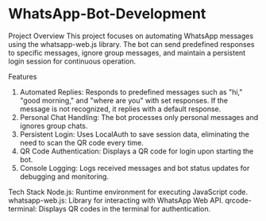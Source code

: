 # WhatsApp-Bot-Development
Project Overview
This project focuses on automating WhatsApp messages using the whatsapp-web.js library. The bot can send predefined responses to specific messages, ignore group messages, and maintain a persistent login session for continuous operation.

Features
1. Automated Replies: Responds to predefined messages such as "hi," "good morning," and "where are you" with set responses. If the message is not recognized, it replies with a default response.
2. Personal Chat Handling: The bot processes only personal messages and ignores group chats.
3. Persistent Login: Uses LocalAuth to save session data, eliminating the need to scan the QR code every time.
4. QR Code Authentication: Displays a QR code for login upon starting the bot.
5. Console Logging: Logs received messages and bot status updates for debugging and monitoring.

Tech Stack
Node.js: Runtime environment for executing JavaScript code.
whatsapp-web.js: Library for interacting with WhatsApp Web API.
qrcode-terminal: Displays QR codes in the terminal for authentication.
